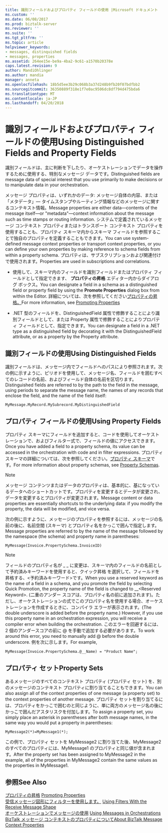 ```yaml
---
title: 識別フィールドおよびプロパティ フィールドの使用 |Microsoft ドキュメント
ms.custom: ''
ms.date: 06/08/2017
ms.prod: biztalk-server
ms.reviewer: ''
ms.suite: ''
ms.tgt_pltfrm: ''
ms.topic: article
helpviewer_keywords:
- messages, distinquished fields
- messages, properties
ms.assetid: 264ee15e-be9a-4ba2-9c61-a1570b20378e
caps.latest.revision: 9
author: MandiOhlinger
ms.author: mandia
manager: anneta
ms.openlocfilehash: 18b5d5ee3b29c068b3a37d248b9fb20f07bdfbb2
ms.sourcegitcommit: 36350889f318e1f7e0ac9506dc8df794d475bda6
ms.translationtype: MT
ms.contentlocale: ja-JP
ms.lasthandoff: 04/20/2018
---
```

# <a name="using-distinguished-fields-and-property-fields"></a><span data-ttu-id="a5749-102">識別フィールドおよびプロパティ フィールドの使用</span><span class="sxs-lookup"><span data-stu-id="a5749-102">Using Distinguished Fields and Property Fields</span></span>
<span data-ttu-id="a5749-103">識別フィールドは、主に判断を下したり、オーケストレーションでデータを操作するために使用する、特別なメッセージ データです。</span><span class="sxs-lookup"><span data-stu-id="a5749-103">Distinguished fields are message data of special interest that you use primarily to make decisions or to manipulate data in your orchestration.</span></span>  
  
 <span data-ttu-id="a5749-104">メッセージ プロパティは、いずれかのデータ: メッセージ自体の内容、または「メタデータ」— タイムスタンプやルーティング情報などのメッセージに関するコンテキスト情報。</span><span class="sxs-lookup"><span data-stu-id="a5749-104">Message properties are either data—contents of the message itself—or "metadata"—context information about the message such as time stamps or routing information.</span></span> <span data-ttu-id="a5749-105">システムで定義されているメッセージ コンテキスト プロパティまたはトランスポート コンテキスト プロパティを使用することも、プロパティ スキーマ内からスキーマ フィールドを参照することで独自のプロパティを定義することもできます。</span><span class="sxs-lookup"><span data-stu-id="a5749-105">You can use system-defined message context properties or transport context properties, or you can define your own properties by making reference to schema fields from within a property schema.</span></span> <span data-ttu-id="a5749-106">プロパティは、サブスクリプションおよび関連付けで使用されます。</span><span class="sxs-lookup"><span data-stu-id="a5749-106">Properties are used in subscriptions and correlations.</span></span>  
  
-   <span data-ttu-id="a5749-107">使用して、スキーマ内のフィールドを識別フィールドまたはプロパティ フィールドとして指定できます、 **プロパティの昇格** エディター内からダイアログ ボックス。</span><span class="sxs-lookup"><span data-stu-id="a5749-107">You can designate a field in a schema as a distinguished field or property field by using the **Promote Properties** dialog box from within the Editor.</span></span> <span data-ttu-id="a5749-108">詳細については、次を参照してください[プロパティの昇格。](../core/promoting-properties.md)</span><span class="sxs-lookup"><span data-stu-id="a5749-108">For more information, see [Promoting Properties](../core/promoting-properties.md)</span></span>  
  
-   <span data-ttu-id="a5749-109">.NET 型のフィールドを、DistinguishedField 属性で修飾することにより識別フィールドとして、または Property 属性で修飾することによりプロパティ フィールドとして、指定できます。</span><span class="sxs-lookup"><span data-stu-id="a5749-109">You can designate a field in a .NET type as a distinguished field by decorating it with the DistinguishedField attribute, or as a property by the Property attribute.</span></span>  
  
## <a name="using-distinguished-fields"></a><span data-ttu-id="a5749-110">識別フィールドの使用</span><span class="sxs-lookup"><span data-stu-id="a5749-110">Using Distinguished Fields</span></span>  
 <span data-ttu-id="a5749-111">識別フィールドは、メッセージ内でフィールドへのパスにより参照されます。次の例に示すように、ピリオドを使用して、メッセージ名、フィールドを囲むすべてのレコードの名前、およびフィールド自体の名前を区切ります。</span><span class="sxs-lookup"><span data-stu-id="a5749-111">Distinguished fields are referred to by the path to the field in the message, using periods to separate the message name, the names of any records that enclose the field, and the name of the field itself:</span></span>  
  
```  
MyMessage.MyRecord.MySubrecord.MyDistinguishedField  
```  
  
## <a name="using-property-fields"></a><span data-ttu-id="a5749-112">プロパティ フィールドの使用</span><span class="sxs-lookup"><span data-stu-id="a5749-112">Using Property Fields</span></span>  
 <span data-ttu-id="a5749-113">プロパティ スキーマにフィールドを追加すると、コードを使用してオーケストレーションで、およびフィルター式で、フィールドの値にアクセスできます。</span><span class="sxs-lookup"><span data-stu-id="a5749-113">Once you have added a field to a property schema, its value can be accessed in the orchestration with code and in filter expressions.</span></span> <span data-ttu-id="a5749-114">プロパティ スキーマの詳細については、次を参照してください。[プロパティ スキーマ](../core/property-schemas.md)です。</span><span class="sxs-lookup"><span data-stu-id="a5749-114">For more information about property schemas, see [Property Schemas](../core/property-schemas.md).</span></span>  
  
> [!NOTE]
>  <span data-ttu-id="a5749-115">メッセージ コンテンツまたはデータのプロパティは、基本的に、基になっているデータへのショートカットです。プロパティを変更するとデータが変更され、データを変更するとプロパティが変更されます。</span><span class="sxs-lookup"><span data-stu-id="a5749-115">Message content or data properties are essentially shortcuts to the underlying data: if you modify the property, the data will be modified, and vice versa.</span></span>  
  
 <span data-ttu-id="a5749-116">次の例に示すように、メッセージのプロパティを参照するには、メッセージの名前の後に、名前空間 (スキーマ) とプロパティ名をかっこで囲んで指定します。</span><span class="sxs-lookup"><span data-stu-id="a5749-116">Message properties are referred to by the name of the message followed by the namespace (the schema) and property name in parentheses:</span></span>  
  
```  
MyMessage(Invoice.PropertySchema.InvoiceID)  
```  
  
> [!NOTE]
>  <span data-ttu-id="a5749-117">フィールドのプロパティ名が _ _ に変更は、スキーマ内のフィールドの名前として予約済みキーワードを使用すると、クイック昇格 を選択して、フィールドを昇格する、\<予約済みキーワード\>です。</span><span class="sxs-lookup"><span data-stu-id="a5749-117">When you use a reserved keyword as the name of a field in a schema, and you promote the field by selecting Quick Promotion, the property name of the field is changed to __\<Reserved Keyword\>.</span></span> <span data-ttu-id="a5749-118">(二重のアンダー スコアは、プロパティ名の前に追加されます)。ただし、オーケストレーションの式でこのプロパティ名を使用する場合、オーケストレーションを作成するときに、コンパイラ エラーが表示されます。</span><span class="sxs-lookup"><span data-stu-id="a5749-118">(The double underscore is added before the property name.) However, if you use this property name in an orchestration expression, you will receive a compiler error when building the orchestration.</span></span>  <span data-ttu-id="a5749-119">このエラーを回避するには、2 個のアンダースコアの前に @ を手動で追加する必要があります。</span><span class="sxs-lookup"><span data-stu-id="a5749-119">To work around this error, you need to manually add @ before the double underscore.</span></span> <span data-ttu-id="a5749-120">例を次に示します。</span><span class="sxs-lookup"><span data-stu-id="a5749-120">For example,</span></span>  
>   
>  `MyMessage(Invoice.PropertySchema.@__Name) = "Product Name";`  
  
## <a name="property-sets"></a><span data-ttu-id="a5749-121">プロパティ セット</span><span class="sxs-lookup"><span data-stu-id="a5749-121">Property Sets</span></span>  
 <span data-ttu-id="a5749-122">あるメッセージのすべてのコンテキスト プロパティ (プロパティ セット) を、別のメッセージのコンテキスト プロパティに割り当てることもできます。</span><span class="sxs-lookup"><span data-stu-id="a5749-122">You can also assign all of the context properties of one message (a property set) to the context properties of another message.</span></span> <span data-ttu-id="a5749-123">プロパティ セットを割り当てるには、プロパティをかっこで囲むのと同じように、単に両方のメッセージ名の後にかっこで囲んだアスタリスクを付加します。</span><span class="sxs-lookup"><span data-stu-id="a5749-123">To assign a property set, you simply place an asterisk in parentheses after both message names, in the same way you would put a property in parentheses:</span></span>  
  
```  
MyMessage2(*)=MyMessage1(*);  
```  
  
 <span data-ttu-id="a5749-124">この例で、プロパティ セットを MyMessage2 に割り当てた後、MyMessage2 のすべてのプロパティには、MyMessage1 のプロパティと同じ値が含まれます。</span><span class="sxs-lookup"><span data-stu-id="a5749-124">After the property set has been assigned to MyMessage2 in the example, all of the properties in MyMessage2 contain the same values as the properties in MyMessage1.</span></span>  
  
## <a name="see-also"></a><span data-ttu-id="a5749-125">参照</span><span class="sxs-lookup"><span data-stu-id="a5749-125">See Also</span></span>  
 <span data-ttu-id="a5749-126">[プロパティの昇格](../core/promoting-properties.md) </span><span class="sxs-lookup"><span data-stu-id="a5749-126">[Promoting Properties](../core/promoting-properties.md) </span></span>  
 <span data-ttu-id="a5749-127">[受信メッセージ図形にフィルターを使用します。](../core/using-filters-with-the-receive-message-shape.md) </span><span class="sxs-lookup"><span data-stu-id="a5749-127">[Using Filters With the Receive Message Shape](../core/using-filters-with-the-receive-message-shape.md) </span></span>  
 <span data-ttu-id="a5749-128">[オーケストレーションでメッセージの使用](../core/using-messages-in-orchestrations.md) </span><span class="sxs-lookup"><span data-stu-id="a5749-128">[Using Messages in Orchestrations](../core/using-messages-in-orchestrations.md) </span></span>  
 [<span data-ttu-id="a5749-129">BizTalk メッセージ コンテキストのプロパティについて</span><span class="sxs-lookup"><span data-stu-id="a5749-129">About BizTalk Message Context Properties</span></span>](../core/about-biztalk-message-context-properties.md)